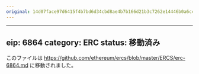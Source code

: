 ```yaml
---
original: 14d07face97d6415f4b7bd6d34cbd8ae4b7b166d21b3c7262e14446b0a6ccf96
---
```


---
eip: 6864
category: ERC
status: 移動済み
---

このファイルは https://github.com/ethereum/ercs/blob/master/ERCS/erc-6864.md に移動されました。